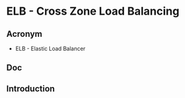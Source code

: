 # ELB - Cross Zone Load Balancing

## Acronym
* ELB - Elastic Load Balancer

## Doc

## Introduction
